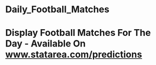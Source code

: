 # Daily_Football_Matches
# Display Football Matches For The Day - Available On www.statarea.com/predictions
